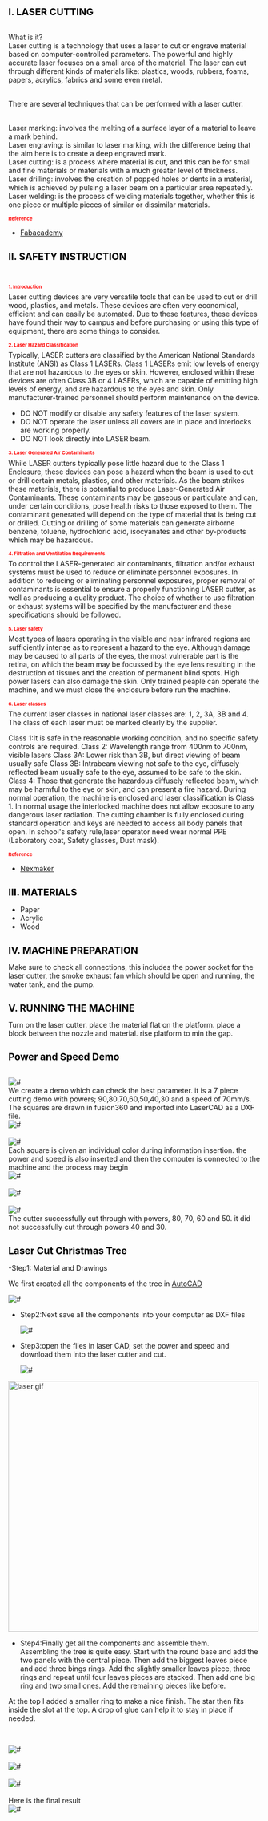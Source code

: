 <!-- lasercutting/laser.md -->
<h1 style="font-size:2vw"><span style="color:black">I. LASER CUTTING</span></h1>
<br>What is it? 
<br>Laser cutting is a technology that uses a laser to cut or engrave material based on computer-controlled parameters. The powerful and highly accurate laser focuses on a small area of the material. The laser can cut through different kinds of materials like: plastics, woods, rubbers, foams, papers, acrylics, fabrics and some even metal.

<br>There are several techniques that can be performed with a laser cutter.

<br>Laser marking: involves the melting of a surface layer of a material to leave a mark behind.
<br>Laser engraving: is similar to laser marking, with the difference being that the aim here is to create a deep engraved mark.
<br>Laser cutting: is a process where material is cut, and this can be for small and fine materials or materials with a much greater level of thickness.
<br>Laser drilling: involves the creation of popped holes or dents in a material, which is achieved by pulsing a laser beam on a particular area repeatedly.
<br>Laser welding: is the process of welding materials together, whether this is one piece or multiple pieces of similar or dissimilar materials.
<h1 style="font-size:1vw"><span style="color:red">Reference</span></h1>

- [Fabacademy](https://fabacademy.org/2019/labs/kamplintfort/students/alessandra-crotty/week3.html#eins)

<h1 style="font-size:2vw"><span style="color:black">II. SAFETY INSTRUCTION</span></h1>
<br>

<h1 style="font-size:1vw"><span style="color:red">1. Introduction</span></h1>
     Laser cutting devices are very versatile tools that can be used to cut or drill wood, plastics, and metals. These devices are often very economical, efficient and can easily be automated. Due to these features, these devices have found their way to campus and before purchasing or using this type of equipment, there are some things to consider.
<h1 style="font-size:1vw"><span style="color:red">2. Laser Hazard Classification</span></h1>
Typically, LASER cutters are classified by the American National Standards Institute (ANSI) as Class 1 LASERs. Class 1 LASERs emit low levels of energy that are not hazardous to the eyes or skin. However, enclosed within these devices are often Class 3B or 4 LASERs, which are capable of emitting high levels of energy, and are hazardous to the eyes and skin. Only manufacturer-trained personnel should perform maintenance on the device.
<br> 

- DO NOT modify or disable any safety features of the laser system.
- DO NOT operate the laser unless all covers are in place and interlocks are working properly.
- DO NOT look directly into LASER beam.

<h1 style="font-size:1vw"><span style="color:red">3. Laser Generated Air Contaminants</span></h1>
While LASER cutters typically pose little hazard due to the Class 1 Enclosure, these devices can pose a hazard when the beam is used to cut or drill certain metals, plastics, and other materials. As the beam strikes these materials, there is potential to produce Laser-Generated Air Contaminants. These contaminants may be gaseous or particulate and can, under certain conditions, pose health risks to those exposed to them. The contaminant generated will depend on the type of material that is being cut or drilled. Cutting or drilling of some materials can generate airborne benzene, toluene, hydrochloric acid, isocyanates and other by-products which may be hazardous.

<h1 style="font-size:1vw"><span style="color:red">4. Filtration and Ventilation Requirements</span></h1>
To control the LASER-generated air contaminants, filtration and/or exhaust systems must be used to reduce or eliminate personnel exposures. In addition to reducing or eliminating personnel exposures, proper removal of contaminants is essential to ensure a properly functioning LASER cutter, as well as producing a quality product. The choice of whether to use filtration or exhaust systems will be specified by the manufacturer and these specifications should be followed. 

<h1 style="font-size:1vw"><span style="color:red">5. Laser safety</span></h1>
Most types of lasers operating in the visible and near infrared regions are sufficiently intense as to represent a hazard to the eye. Although damage may be caused to all parts of the eyes, the most vulnerable part is the retina, on which the beam may be focussed by the eye lens resulting in the destruction of tissues and the creation of permanent blind spots. High power lasers can also damage the skin. Only trained peaple can operate the machine, and we must close the enclosure before run the machine.

<h1 style="font-size:1vw"><span style="color:red">6. Laser classes</span></h1>
The current laser classes in national laser classes are: 1, 2, 3A, 3B and 4. The class of each laser must be marked clearly by the supplier.

Class 1:It is safe in the reasonable working condition, and no specific safety controls are required.
Class 2: Wavelength range from 400nm to 700nm, visible lasers
Class 3A: Lower risk than 3B, but direct viewing of beam usually safe
Class 3B: Intrabeam viewing not safe to the eye, diffusely reflected beam usually safe to the eye, assumed to be safe to the skin.
Class 4: Those that generate the hazardous diffusely reflected beam, which may be harmful to the eye or skin, and can present a fire hazard.
During normal operation, the machine is enclosed and laser classification is Class 1. In normal usage the interlocked machine does not allow exposure to any dangerous laser radiation. The cutting chamber is fully enclosed during standard operation and keys are needed to access all body panels that open. In school's safety rule,laser operator need wear normal PPE (Laboratory coat, Safety glasses, Dust mask).

<h1 style="font-size:1vw"><span style="color:red">Reference</span></h1>

- [Nexmaker](https://www.nexmaker.com/doc/6laser_cutter/Safety.html)
<h1 style="font-size:2vw"><span style="color:black">III. MATERIALS</span></h1>

- Paper
- Acrylic
- Wood
<h1 style="font-size:2vw"><span style="color:black">IV. MACHINE PREPARATION</span></h1>
Make sure to check all connections, this includes the power socket for the laser cutter, the smoke exhaust fan which should be open and running, the water tank, and the pump.
<h1 style="font-size:2vw"><span style="color:black">V. RUNNING THE MACHINE</span></h1>
Turn on the laser cutter. place the material flat on the platform. place a block between the nozzle and material. rise platform to min the gap. 
<h1 style="font-size:2vw"><span style="color:black">Power and Speed Demo</span></h1>
<br><div class="loader"><img src="images/laserdemo.webp" alt="#" /></div>
We create a demo which can check the best parameter. it is a 7 piece cutting demo with powers; 90,80,70,60,50,40,30 and a speed of 70mm/s.
The squares are drawn in fusion360 and imported into LaserCAD as a DXF file.
<br><div class="loader"><img src="images/laserdemo4.webp" alt="#" /></div>
<br><div class="loader"><img src="images/laserdemo1.webp" alt="#" /></div>
Each square is given an individual color during information insertion. the power and speed is also inserted and then the computer is connected to the machine and the process may begin
<br><div class="loader"><img src="images/laserdemo3.webp" alt="#" /></div>
<br><div class="loader"><img src="images/lasertable.jpg" alt="#" /></div>
<br><div class="loader"><img src="images/laserdemo2.webp" alt="#" /></div>
The cutter successfully cut through with powers, 80, 70, 60 and 50. it did not successfully cut through powers 40 and 30.

<h1 style="font-size:2vw"><span style="color:black">Laser Cut Christmas Tree</span></h1>

-Step1: Material and Drawings
<br>

We first created all the components of the tree in [AutoCAD](https://www.autodesk.com/products/autocad/free-trial)
<br><div class="loader"><img src="images/laserdraw.jpg" alt="#" /></div>

- Step2:Next save all the components into your computer as DXF files
<br><div class="loader"><img src="images/laserdxf.jpg" alt="#" /></div>

- Step3:open the files in laser CAD, set the power and speed and download them into the laser cutter and cut.
<br><div class="loader"><img src="images/laserset.jpg" alt="#" /></div>
<div class="loader"><img src="images/laser.gif" alt="laser.gif"max-width="1000" height="500" />

- Step4:Finally get all the components and assemble them.
<br>Assembling the tree is quite easy. Start with the round base and add the two panels with the central piece. Then add the biggest leaves piece and add three bings rings. Add the slightly smaller leaves piece, three rings and repeat until four leaves pieces are stacked. Then add one big ring and two small ones. Add the remaining pieces like before.

At the top I added a smaller ring to make a nice finish. The star then fits inside the slot at the top. A drop of glue can help it to stay in place if needed.

<br><div class="loader"><img src="images/treepieces.webp" alt="#" /></div>
<br><div class="loader"><img src="images/tree1.webp" alt="#" /></div>
<br><div class="loader"><img src="images/tree2.webp" alt="#" /></div>
<br>Here is the final result
<br><div class="loader"><img src="images/tree3.webp" alt="#" /></div>
